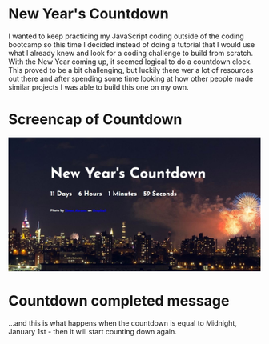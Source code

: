 # New Year's Countdown

I wanted to keep practicing my JavaScript coding outside of the coding bootcamp so this time I decided instead of doing a tutorial that I would use what I already knew and look for a coding challenge to build from scratch. With the New Year coming up, it seemed logical to do a countdown clock. This proved to be a bit challenging, but luckily there wer a lot of resources out there and after spending some time looking at how other people made similar projects I was able to build this one on my own.

# Screencap of Countdown

![New Year Countdown](https://raw.githubusercontent.com/mdurst365/new_year_countdown/main/assets/Capture.JPG)

# Countdown completed message

...and this is what happens when the countdown is equal to Midnight, January 1st - then it will start counting down again.

